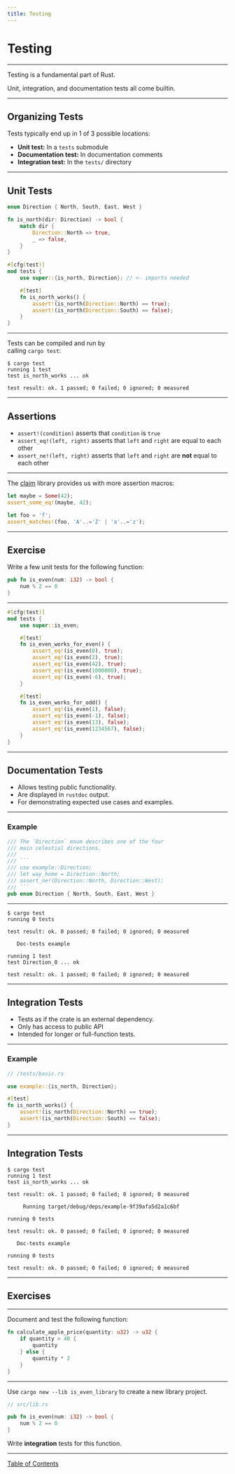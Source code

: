 ```yaml
---
title: Testing
---
```


# Testing

---

Testing is a fundamental part of Rust.

Unit, integration, and documentation tests all come builtin.

---

## Organizing Tests

Tests typically end up in 1 of 3 possible locations:

- **Unit test:** In a `tests` submodule
- **Documentation test:** In documentation comments
- **Integration test:** In the `tests/` directory

---

## Unit Tests

```rust
enum Direction { North, South, East, West }

fn is_north(dir: Direction) -> bool {
    match dir {
        Direction::North => true,
        _ => false,
    }
}

#[cfg(test)]
mod tests {
    use super::{is_north, Direction}; // <- imports needed

    #[test]
    fn is_north_works() {
        assert!(is_north(Direction::North) == true);
        assert!(is_north(Direction::South) == false);
    }
}
```

----

Tests can be compiled and run by  
calling `cargo test`:

```text
$ cargo test
running 1 test
test is_north_works ... ok

test result: ok. 1 passed; 0 failed; 0 ignored; 0 measured
```

---

## Assertions

- `assert!(condition)` asserts that `condition` is `true`
- `assert_eq!(left, right)` asserts that `left` and `right` are equal to each other
- `assert_ne!(left, right)` asserts that `left` and `right` are **not** equal to each other

----

The [claim](https://docs.rs/claim/latest/claim/index.html) library provides us with more assertion macros:

```rust
let maybe = Some(42);
assert_some_eq!(maybe, 42);

let foo = 'f';
assert_matches!(foo, 'A'..='Z' | 'a'..='z');
```

---

## Exercise

Write a few unit tests for the following function:

```rust
pub fn is_even(num: i32) -> bool {
    num % 2 == 0
}
```

----

```rust
#[cfg(test)]
mod tests {
    use super::is_even;

    #[test]
    fn is_even_works_for_even() {
        assert_eq!(is_even(0), true);
        assert_eq!(is_even(2), true);
        assert_eq!(is_even(42), true);
        assert_eq!(is_even(1000000), true);
        assert_eq!(is_even(-6), true);
    }

    #[test]
    fn is_even_works_for_odd() {
        assert_eq!(is_even(1), false);
        assert_eq!(is_even(-1), false);
        assert_eq!(is_even(13), false);
        assert_eq!(is_even(1234567), false);
    }
}
```

---

## Documentation Tests

- Allows testing public functionality.
- Are displayed in `rustdoc` output.
- For demonstrating expected use cases and examples.

----

### Example

```rust
/// The `Direction` enum describes one of the four
/// main celestial directions.
///
/// ```
/// use example::Direction;
/// let way_home = Direction::North;
/// assert_ne!(Direction::North, Direction::West);
/// ```
pub enum Direction { North, South, East, West }
```

----

```text
$ cargo test
running 0 tests

test result: ok. 0 passed; 0 failed; 0 ignored; 0 measured

   Doc-tests example

running 1 test
test Direction_0 ... ok

test result: ok. 1 passed; 0 failed; 0 ignored; 0 measured
```

---

## Integration Tests

- Tests as if the crate is an external dependency.
- Only has access to public API
- Intended for longer or full-function tests.

----

### Example

```rust
// /tests/basic.rs

use example::{is_north, Direction};

#[test]
fn is_north_works() {
    assert!(is_north(Direction::North) == true);
    assert!(is_north(Direction::South) == false);
}
```

----

## Integration Tests

```text
$ cargo test
running 1 test
test is_north_works ... ok

test result: ok. 1 passed; 0 failed; 0 ignored; 0 measured

     Running target/debug/deps/example-9f39afa5d2a1c6bf

running 0 tests

test result: ok. 0 passed; 0 failed; 0 ignored; 0 measured

   Doc-tests example

running 0 tests

test result: ok. 0 passed; 0 failed; 0 ignored; 0 measured
```
---

## Exercises

----

Document and test the following function:

```rust
fn calculate_apple_price(quantity: u32) -> u32 {
    if quantity > 40 {
        quantity
    } else {
        quantity * 2
    }
}
```

----

Use `cargo new --lib is_even_library` to create a new library project.

```rust
// src/lib.rs

pub fn is_even(num: i32) -> bool {
    num % 2 == 0
}
```

Write **integration** tests for this function.

---

[Table of Contents](./README.md#/0/2)
